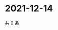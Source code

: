 # 2021-12-14

共 0 条

<!-- BEGIN WEIBO -->
<!-- 最后更新时间 Tue Dec 14 2021 10:25:02 GMT+0800 (China Standard Time) -->

<!-- END WEIBO -->

